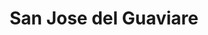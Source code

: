 ---
title: San Jose del Guaviare
url: /san-jose-del-guaviare/
latitude: 2.569
longitude: -72.633
---